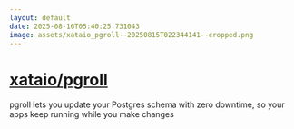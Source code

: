 ```yaml
---
layout: default
date: 2025-08-16T05:40:25.731043
image: assets/xataio_pgroll--20250815T022344141--cropped.png
---
```


# [xataio/pgroll](https://github.com/xataio/pgroll)

pgroll lets you update your Postgres schema with zero downtime, so your apps keep running while you make changes
